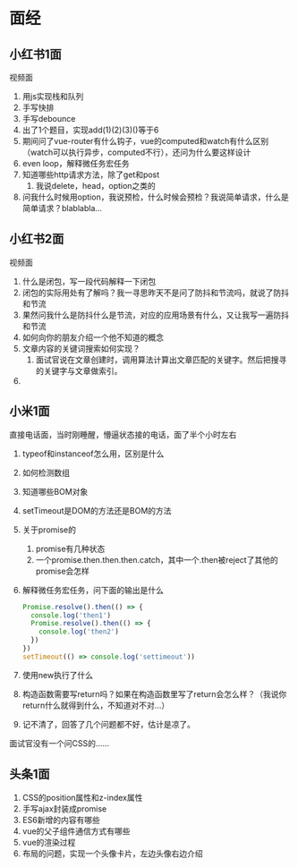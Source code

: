 # 面经

## 小红书1面

视频面

1. 用js实现栈和队列
2. 手写快排
3. 手写debounce
4. 出了1个题目，实现add(1)(2)(3)()等于6
5. 期间问了vue-router有什么钩子，vue的computed和watch有什么区别（watch可以执行异步，computed不行），还问为什么要这样设计
6. even loop，解释微任务宏任务
7. 知道哪些http请求方法，除了get和post
   1. 我说delete，head，option之类的
8. 问我什么时候用option，我说预检，什么时候会预检？我说简单请求，什么是简单请求？blablabla...

## 小红书2面

视频面

1. 什么是闭包，写一段代码解释一下闭包
2. 闭包的实际用处有了解吗？我一寻思昨天不是问了防抖和节流吗，就说了防抖和节流
3. 果然问我什么是防抖什么是节流，对应的应用场景有什么，又让我写一遍防抖和节流
4. 如何向你的朋友介绍一个他不知道的概念
5. 文章内容的关键词搜索如何实现？
   1. 面试官说在文章创建时，调用算法计算出文章匹配的关键字。然后把搜寻的关键字与文章做索引。
6. 

## 小米1面

直接电话面，当时刚睡醒，懵逼状态接的电话，面了半个小时左右

1. typeof和instanceof怎么用，区别是什么

2. 如何检测数组

3. 知道哪些BOM对象

4. setTimeout是DOM的方法还是BOM的方法

5. 关于promise的

   1. promise有几种状态
   2. 一个promise.then.then.then.catch，其中一个.then被reject了其他的promise会怎样

6. 解释微任务宏任务，问下面的输出是什么

   ```js
   Promise.resolve().then(() => {
     console.log('then1')
     Promise.resolve().then(() => {
       console.log('then2')
     })
   })
   setTimeout(() => console.log('settimeout'))
   ```

7. 使用new执行了什么

8. 构造函数需要写return吗？如果在构造函数里写了return会怎么样？（我说你return什么就得到什么，不知道对不对...）

9. 记不清了，回答了几个问题都不好，估计是凉了。

面试官没有一个问CSS的......

## 头条1面

1. CSS的position属性和z-index属性
2. 手写ajax封装成promise
3. ES6新增的内容有哪些
4. vue的父子组件通信方式有哪些
5. vue的渲染过程
6. 布局的问题，实现一个头像卡片，左边头像右边介绍